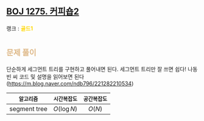 # <span style="font-size:17pt; font-weight:bold">[BOJ 1275. 커피숍2](https://www.acmicpc.net/problem/1275)</span>
랭크 : <span style="color:gold">__골드1__</span>
<br>

# <span style="font-size:15pt;color:BurlyWood">문제 풀이</span>

단순하게 세그먼트 트리를 구현하고 풀어내면 된다. 세그먼트 트리만 잘 쓰면 쉽다!
나동빈 씨 코드 및 설명을 읽어보면 된다(https://m.blog.naver.com/ndb796/221282210534)
<br>

|`알고리즘`|`시간복잡도`|`공간복잡도`|
|:---:|:---:|:---:|
| segment tree | $O(\log N)$| $O(N)$ |

<br><br>
